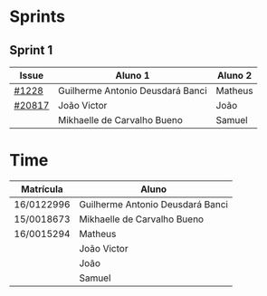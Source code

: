 # Sprints

## Sprint 1

| Issue                                                             |                          Aluno 1 |                          Aluno 2 |
|-------------------------------------------------------------------|----------------------------------|----------------------------------|
| [#1228](https://github.com/RocketChat/Rocket.Chat.ReactNative/issues/1228) | Guilherme Antonio Deusdará Banci |                 Matheus |
| [#20817](https://github.com/RocketChat/Rocket.Chat/issues/20817)           |                      João Victor |                    João |
|                                                                            |      Mikhaelle de Carvalho Bueno |                  Samuel |



# Time
| Matrícula |                             Aluno |
|------------|----------------------------------|
| 16/0122996 | Guilherme Antonio Deusdará Banci |
| 15/0018673 |      Mikhaelle de Carvalho Bueno |
| 16/0015294 |                          Matheus |
|            |                      João Victor |
|            |                             João |
|            |                           Samuel |
